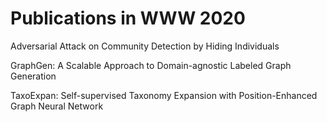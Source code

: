 # Publications in WWW 2020

Adversarial Attack on Community Detection by Hiding Individuals

GraphGen: A Scalable Approach to Domain-agnostic Labeled Graph Generation

TaxoExpan: Self-supervised Taxonomy Expansion with Position-Enhanced Graph Neural Network
